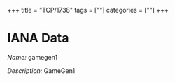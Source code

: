 +++
title = "TCP/1738"
tags = [""]
categories = [""]
+++

# IANA Data

_Name:_ gamegen1

_Description:_ GameGen1

